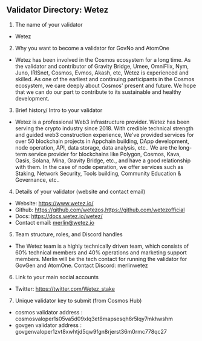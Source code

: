 ## Validator Directory: Wetez

1) The name of your validator

- Wetez

2) Why you want to become a validator for GovNo and AtomOne

- Wetez has been involved in the Cosmos ecosystem for a long time. As the validator and contributor of Gravity Bridge, Umee, OmniFlix, Nym, Juno, IRISnet, Cosmos, Evmos, Akash, etc, Wetez is experienced and skilled. As one of the earliest and continuing participants in the Cosmos ecosystem, we care deeply about Cosmos' present and future. We hope that we can do our part to contribute to its sustainable and healthy development.

3) Brief history/ Intro to your validator

- Wetez is a professional Web3 infrastructure provider. Wetez has been serving the crypto industry since 2018. With credible technical strength and guided web3 construction experience, We've provided services for over 50 blockchain projects in Appchain building, DApp development, node operation, API, data storage, data analysis, etc.. We are the long-term service provider for blockchains like Polygon, Cosmos, Kava, Oasis, Solana, Mina, Gravity Bridge, etc., and have a good relationship with them. In the case of node operation, we offer services such as Staking, Network Security, Tools building, Community Education & Governance, etc..


4) Details of your validator (website and contact email)

- Website: https://www.wetez.io/
- Github: https://github.com/wetezos,https://github.com/wetezofficial
- Docs: https://docs.wetez.io/wetez/
- Contact email: merlin@wetez.io

5) Team structure, roles, and Discord handles

- The Wetez team is a highly technically driven team, which consists of 60% technical members and 40% operations and marketing support members.
Merlin will be the tech contact for running the validator for GovGen and AtomOne.
Contact Discord: merlinwetez

6) Link to your main social accounts

- Twitter: https://twitter.com/Wetez_stake

7) Unique validator key to submit (from Cosmos Hub)

- cosmos validator address : cosmosvaloper1s05va5d09xlq3et8mapsesqh6r5lqy7mkhwshm
- govgen validator address : govgenvaloper1zvt8xwhtjd5qw9fgn8rjerst36m0rmc778qc27